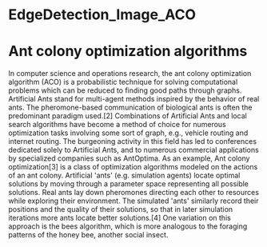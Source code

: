 # EdgeDetection_Image_ACO

# Ant colony optimization algorithms
In computer science and operations research, the ant colony optimization algorithm (ACO) is a probabilistic technique for solving computational problems which can be reduced to finding good paths through graphs. Artificial Ants stand for multi-agent methods inspired by the behavior of real ants. The pheromone-based communication of biological ants is often the predominant paradigm used.[2] Combinations of Artificial Ants and local search algorithms have become a method of choice for numerous optimization tasks involving some sort of graph, e.g., vehicle routing and internet routing. The burgeoning activity in this field has led to conferences dedicated solely to Artificial Ants, and to numerous commercial applications by specialized companies such as AntOptima.
As an example, Ant colony optimization[3] is a class of optimization algorithms modeled on the actions of an ant colony. Artificial 'ants' (e.g. simulation agents) locate optimal solutions by moving through a parameter space representing all possible solutions. Real ants lay down pheromones directing each other to resources while exploring their environment. The simulated 'ants' similarly record their positions and the quality of their solutions, so that in later simulation iterations more ants locate better solutions.[4] One variation on this approach is the bees algorithm, which is more analogous to the foraging patterns of the honey bee, another social insect.
